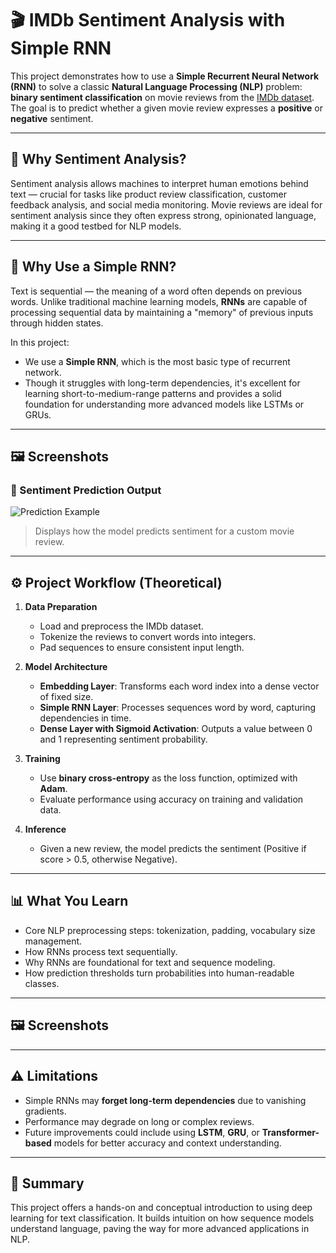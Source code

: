 # 🎬 IMDb Sentiment Analysis with Simple RNN

This project demonstrates how to use a **Simple Recurrent Neural Network (RNN)** to solve a classic **Natural Language Processing (NLP)** problem: **binary sentiment classification** on movie reviews from the [IMDb dataset](https://ai.stanford.edu/~amaas/data/sentiment/). The goal is to predict whether a given movie review expresses a **positive** or **negative** sentiment.

---

## 🧠 Why Sentiment Analysis?

Sentiment analysis allows machines to interpret human emotions behind text — crucial for tasks like product review classification, customer feedback analysis, and social media monitoring. Movie reviews are ideal for sentiment analysis since they often express strong, opinionated language, making it a good testbed for NLP models.

---

## 🔁 Why Use a Simple RNN?

Text is sequential — the meaning of a word often depends on previous words. Unlike traditional machine learning models, **RNNs** are capable of processing sequential data by maintaining a "memory" of previous inputs through hidden states.

In this project:
- We use a **Simple RNN**, which is the most basic type of recurrent network.
- Though it struggles with long-term dependencies, it's excellent for learning short-to-medium-range patterns and provides a solid foundation for understanding more advanced models like LSTMs or GRUs.
---

## 🖼️ Screenshots
### 📌 Sentiment Prediction Output

![Prediction Example](images/prediction_output.png)

> Displays how the model predicts sentiment for a custom movie review.

---

## ⚙️ Project Workflow (Theoretical)

1. **Data Preparation**
   - Load and preprocess the IMDb dataset.
   - Tokenize the reviews to convert words into integers.
   - Pad sequences to ensure consistent input length.

2. **Model Architecture**
   - **Embedding Layer**: Transforms each word index into a dense vector of fixed size.
   - **Simple RNN Layer**: Processes sequences word by word, capturing dependencies in time.
   - **Dense Layer with Sigmoid Activation**: Outputs a value between 0 and 1 representing sentiment probability.

3. **Training**
   - Use **binary cross-entropy** as the loss function, optimized with **Adam**.
   - Evaluate performance using accuracy on training and validation data.

4. **Inference**
   - Given a new review, the model predicts the sentiment (Positive if score > 0.5, otherwise Negative).

---

## 📊 What You Learn

- Core NLP preprocessing steps: tokenization, padding, vocabulary size management.
- How RNNs process text sequentially.
- Why RNNs are foundational for text and sequence modeling.
- How prediction thresholds turn probabilities into human-readable classes.

---

## 🖼️ Screenshots
---

## ⚠️ Limitations

- Simple RNNs may **forget long-term dependencies** due to vanishing gradients.
- Performance may degrade on long or complex reviews.
- Future improvements could include using **LSTM**, **GRU**, or **Transformer-based** models for better accuracy and context understanding.

---

## 🧩 Summary

This project offers a hands-on and conceptual introduction to using deep learning for text classification. It builds intuition on how sequence models understand language, paving the way for more advanced applications in NLP.
